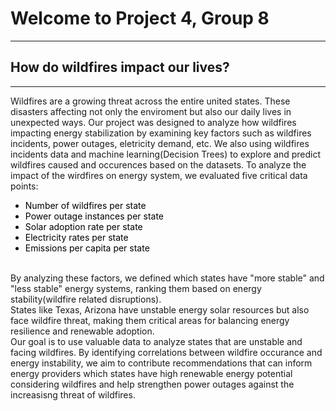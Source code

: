 # Welcome to Project 4, Group 8
---
## How do wildfires impact our lives?
---
Wildfires are a growing threat across the entire united states. These disasters affecting not only the enviroment but also our daily lives in unexpected ways. Our project was designed to analyze how wildfires impacting energy stabilization by examining key factors such as wildfires incidents, power outages, eletricity demand, etc. We also using wildfires incidents data and machine learning(Decision Trees) to explore and predict wildfires caused and occurences based on the datasets. To analyze the impact of the wirdfires on energy system, we evaluated five critical data points: 
<ul>
  <li style="color: black;">Number of wildfires per state</li>
  <li style="color: black;">Power outage instances per state</li>
  <li style="color: black;">Solar adoption rate per state</li>
  <li style="color: black;">Electricity rates per state</li>
  <li style="color: black;">Emissions per capita per state</li>
</ul>
<br>
By analyzing these factors, we defined which states have "more stable" and "less stable" energy systems, ranking them based on energy stability(wildfire related disruptions).<br>
States like Texas, Arizona have unstable energy solar resources but also face wildfire threat, making them critical areas for balancing energy resilience and renewable adoption. <br>
Our goal is to use valuable data to analyze states that are unstable and facing wildfires. By identifying correlations between wildfire occurance and energy instability, we aim to contribute recommendations that can inform energy providers which states have high renewable energy potential considering wildfires and help strengthen power outages against the increasisng threat of wildfires.
